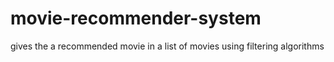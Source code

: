 # movie-recommender-system
gives the a recommended movie in a list of movies using filtering algorithms
